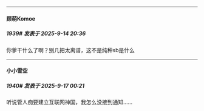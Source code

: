 ﻿
*****

####  顾萌Komoe  
##### 1939#       发表于 2025-9-14 20:36

你爹干什么了啊？别几把太离谱，这不是纯种sb是什么


*****

####  小小雪空  
##### 1940#       发表于 2025-9-17 00:21

听说管人痴要建立互联网神国，我怎么没接到通知……

